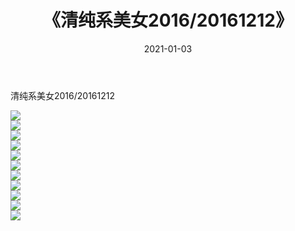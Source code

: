 ﻿---
layout: post
title:  《清纯系美女2016/20161212》
date:   2021-01-03
img: http://pic.660000.xyz/1:/清纯系美女/2016/20161212/000.jpg
categories: [美女, 清纯, 唯美]
---

清纯系美女2016/20161212

 ![](http://pic.660000.xyz/1:/清纯系美女/2016/20161212/001.jpg) <br>![](http://pic.660000.xyz/1:/清纯系美女/2016/20161212/002.jpg) <br>![](http://pic.660000.xyz/1:/清纯系美女/2016/20161212/003.jpg) <br>![](http://pic.660000.xyz/1:/清纯系美女/2016/20161212/004.jpg) <br>![](http://pic.660000.xyz/1:/清纯系美女/2016/20161212/005.jpg) <br>![](http://pic.660000.xyz/1:/清纯系美女/2016/20161212/006.jpg) <br>![](http://pic.660000.xyz/1:/清纯系美女/2016/20161212/007.jpg) <br>![](http://pic.660000.xyz/1:/清纯系美女/2016/20161212/008.jpg) <br>![](http://pic.660000.xyz/1:/清纯系美女/2016/20161212/009.jpg) <br>![](http://pic.660000.xyz/1:/清纯系美女/2016/20161212/010.jpg) <br>![](http://pic.660000.xyz/1:/清纯系美女/2016/20161212/011.jpg) <br>